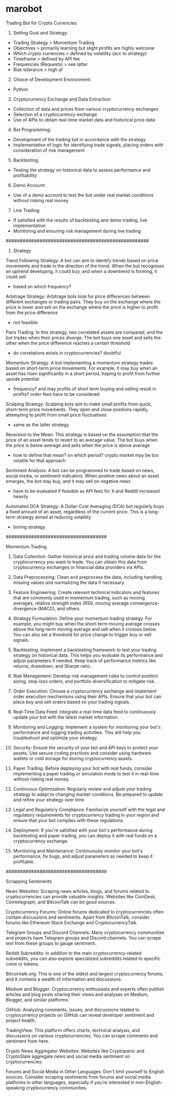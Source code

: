# marobot
Trading Bot for Crypto Currencies

1. Setting Goal and Strategy:
- Trading Strategy > Momentum Trading
- Objectives > primarily learning but slight profits are highly welcome 
- Which crypto currencies > defined by volatility (acc to strategy)
- Timeframe > defined by API fee
- Frequencies (Requests) > see latter
- Risk tolerance > high af

2. Choice of Development Environment:
- Python

3. Cryptocurrency Exchange and Data Extraction:
- Collection of data and prices from various cryptocurrency exchanges
- Selection of a cryptocurrency exchange
- Use of APIs to obtain real-time market data and historical price data

4. Bot Programming:
- Development of the trading bot in accordance with the strategy
- Implementation of logic for identifying trade signals, placing orders with consideration of risk management

5. Backtesting:
- Testing the strategy on historical data to assess performance and profitability

6. Demo Account:
- Use of a demo account to test the bot under real market conditions without risking real money

7. Live Trading:
- If satisfied with the results of backtesting and demo trading, live implementation
- Monitoring and ensuring risk management during live trading

###################################################

1. Strategy 

Trend Following Strategy: A bot can aim to identify trends based on price movements and trade in the direction of the trend. When the bot recognises an uptrend developing, it could buy, and when a downtrend is forming, it could sell
- based on which frequency?

Arbitrage Strategy: Arbitrage bots look for price differences between different exchanges or trading pairs. They buy on the exchange where the price is lower and sell on the exchange where the price is higher to profit from the price difference
- not feasible

Pairs Trading: In this strategy, two correlated assets are compared, and the bot trades when their prices diverge. The bot buys one asset and sells the other when the price difference reaches a certain threshold
- do correlations exists in cryptocurrencies? doubtful

Momentum Strategy: A bot implementing a momentum strategy trades based on short-term price movements. For example, it may buy when an asset has risen significantly in a short period, hoping to profit from further upside potential
- frequency? and may profits of short term buying and selling result in profits? order fees have to be considered

Scalping Strategy: Scalping bots aim to make small profits from quick, short-term price movements. They open and close positions rapidly, attempting to profit from small price fluctuations
- same as the latter strategy

Reversion to the Mean: This strategy is based on the assumption that the price of an asset tends to revert to an average value. The bot buys when the price is below average and sells when the price is above average
- how to define that mean? on which period? crypto market may be too volatile for that approach

Sentiment Analysis: A bot can be programmed to trade based on news, social media, or sentiment indicators. When positive news about an asset emerges, the bot may buy, and it may sell on negative news
- have to be evaluated if feasible as API fees for X and Reddit increased heavily

Automated DCA Strategy: A Dollar-Cost Averaging (DCA) bot regularly buys a fixed amount of an asset, regardless of the current price. This is a long-term strategy aimed at reducing volatility
- boring strategy

####################################

Momentum Trading

1. Data Collection:
Gather historical price and trading volume data for the cryptocurrency you want to trade. You can obtain this data from cryptocurrency exchanges or financial data providers via APIs.

2. Data Preprocessing:
Clean and preprocess the data, including handling missing values and normalizing the data if necessary.

3. Feature Engineering:
Create relevant technical indicators and features that are commonly used in momentum trading, such as moving averages, relative strength index (RSI), moving average convergence-divergence (MACD), and others.

4. Strategy Formulation:
Define your momentum trading strategy. For example, you might buy when the short-term moving average crosses above the long-term moving average and sell when it crosses below. You can also set a threshold for price change to trigger buy or sell signals.

5. Backtesting:
Implement a backtesting framework to test your trading strategy on historical data. This helps you evaluate its performance and adjust parameters if needed. Keep track of performance metrics like returns, drawdown, and Sharpe ratio.

6. Risk Management:
Develop risk management rules to control position sizing, stop-loss orders, and portfolio diversification to mitigate risk.

7. Order Execution:
Choose a cryptocurrency exchange and implement order execution mechanisms using their APIs. Ensure that your bot can place buy and sell orders based on your trading signals.

8. Real-Time Data Feed:
Integrate a real-time data feed to continuously update your bot with the latest market information.

9. Monitoring and Logging:
Implement a system for monitoring your bot's performance and logging trading activities. This will help you troubleshoot and optimize your strategy.

10. Security:
Ensure the security of your bot and API keys to protect your assets. Use secure coding practices and consider using hardware wallets or cold storage for storing cryptocurrency assets.

11. Paper Trading:
Before deploying your bot with real funds, consider implementing a paper trading or simulation mode to test it in real-time without risking real money.

12. Continuous Optimization:
Regularly review and adjust your trading strategy to adapt to changing market conditions. Be prepared to update and refine your strategy over time.

13. Legal and Regulatory Compliance:
Familiarize yourself with the legal and regulatory requirements for cryptocurrency trading in your region and ensure that your bot complies with these regulations.

14. Deployment:
If you're satisfied with your bot's performance during backtesting and paper trading, you can deploy it with real funds on a cryptocurrency exchange.

15. Monitoring and Maintenance:
Continuously monitor your bot's performance, fix bugs, and adjust parameters as needed to keep it profitable.

####################################

Scrapping Sentiments

News Websites: Scraping news articles, blogs, and forums related to cryptocurrencies can provide valuable insights. Websites like CoinDesk, Cointelegraph, and BitcoinTalk can be good sources.

Cryptocurrency Forums: Online forums dedicated to cryptocurrencies often contain discussions and sentiments. Apart from BitcoinTalk, consider forums like Ethereum Stack Exchange and CryptocurrencyTalk.

Telegram Groups and Discord Channels: Many cryptocurrency communities and projects have Telegram groups and Discord channels. You can scrape text from these groups to gauge sentiment.

Reddit Subreddits: In addition to the main cryptocurrency-related subreddits, you can also explore specialized subreddits related to specific coins or tokens.

Bitcointalk.org: This is one of the oldest and largest cryptocurrency forums, and it contains a wealth of information and discussions.

Medium and Blogger: Cryptocurrency enthusiasts and experts often publish articles and blog posts sharing their views and analyses on Medium, Blogger, and similar platforms.

GitHub: Analyzing comments, issues, and discussions related to cryptocurrency projects on GitHub can reveal developer sentiment and project health.

TradingView: This platform offers charts, technical analysis, and discussions on various cryptocurrencies. You can scrape comments and sentiment from here.

Crypto News Aggregator Websites: Websites like Cryptopanic and CryptoSlate aggregate news and social media sentiment on cryptocurrencies.

Forums and Social Media in Other Languages: Don't limit yourself to English sources. Consider scraping sentiments from forums and social media platforms in other languages, especially if you're interested in non-English-speaking cryptocurrency communities.